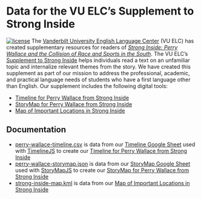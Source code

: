 # Data for the VU ELC’s Supplement to Strong Inside
[![license][license-badge]][LICENSE]
The [Vanderbilt University English Language Center] (VU ELC) has created supplementary resources for readers of *[Strong Inside: Perry Wallace and the Collision of Race and Sports in the South]*. The VU ELC’s [Supplement to Strong Inside] helps individuals read a text on an unfamiliar topic and internalize relevant themes from the story. We have created this supplement as part of our mission to address the professional, academic, and practical language needs of students who have a first language other than English. Our supplement includes the following digital tools:
* [Timeline for Perry Wallace from Strong Inside]
* [StoryMap for Perry Wallace from Strong Inside]
* [Map of Important Locations in Strong Inside]

## Documentation
* [perry-wallace-timeline.csv] is data from our [Timeline Google Sheet] used with [TimelineJS] to create our [Timeline for Perry Wallace from Strong Inside]
* [perry-wallace-storymap.json] is data from our [StoryMap Google Sheet] used with [StoryMapJS] to create our [StoryMap for Perry Wallace from Strong Inside]
* [strong-inside-map.kml] is data from our [Map of Important Locations in Strong Inside]

[perry-wallace-timeline.csv]: ./perry-wallace-timeline.csv
[perry-wallace-storymap.csv]: ./perry-wallace-storymap.csv
[perry-wallace-storymap.json]: ./perry-wallace-storymap.json
[strong-inside-map.kml]: ./strong-inside-map.kml

[Timeline Google Sheet]: https://docs.google.com/spreadsheets/d/1LkpdcJX3S-VtElQMTjiBq3n9ZaOnH3Q6f2XraU6uQgM/edit?usp=sharing
[StoryMap Google Sheet]: https://docs.google.com/spreadsheets/d/1R4CoXEAQlzlt9ZZSCVqIXYvZ9GSyq7cCinFUEPT0vdQ/edit?usp=sharing
[Map of Important Locations in Strong Inside]: https://www.vanderbilt.edu/elc/resources/supplement-to-strong-inside/map-of-important-locations/
[Strong Inside: Perry Wallace and the Collision of Race and Sports in the South]: https://www.vanderbilt.edu/university-press/book/9780826520234
[StoryMap for Perry Wallace from Strong Inside]: https://www.vanderbilt.edu/elc/resources/supplement-to-strong-inside/storymap-for-perry-wallace/
[StoryMapJS]: https://storymap.knightlab.com/
[Supplement to Strong Inside]: http://www.vanderbilt.edu/elc/resources/supplement-to-strong-inside/
[Timeline for Perry Wallace from Strong Inside]: https://www.vanderbilt.edu/elc/resources/supplement-to-strong-inside/timeline-for-perry-wallace/
[TimelineJS]: https://timeline.knightlab.com/
[Vanderbilt University English Language Center]: https://www.vanderbilt.edu/elc/

[LICENSE]: ./LICENSE
[license-badge]: https://img.shields.io/badge/license-MIT-0038e2.svg?style=flat-square